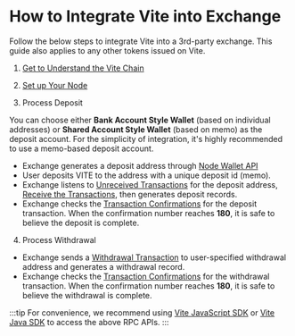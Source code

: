 # How to Integrate Vite into Exchange

Follow the below steps to integrate Vite into a 3rd-party exchange. This guide also applies to any other tokens issued on Vite.

1. [Get to Understand the Vite Chain](../../introduction/README.md)

2. [Set up Your Node](../node/install.md)

3. Process Deposit

You can choose either **Bank Account Style Wallet** (based on individual addresses) or **Shared Account Style Wallet** (based on memo) as the deposit account. For the simplicity of integration, it's highly recommended to use a memo-based deposit account. 

* Exchange generates a deposit address through [Node Wallet API](../../api/rpc/wallet_v2.md#wallet_createentropyfile)
* User deposits VITE to the address with a unique deposit id (memo).
* Exchange listens to [Unreceived Transactions](../../api/rpc/ledger_v2.md#ledger_getunreceivedblocksbyaddress) for the deposit address, [Receive the Transactions](../../api/rpc/ledger_v2.html#ledger_sendrawtransaction), then generates deposit records.
* Exchange checks the [Transaction Confirmations](../../api/rpc/ledger_v2.md#ledger_getaccountblockbyhash) for the deposit transaction. When the confirmation number reaches **180**, it is safe to believe the deposit is complete.

4. Process Withdrawal

* Exchange sends a [Withdrawal Transaction](../../api/rpc/ledger_v2.md#ledger_sendrawtransaction) to user-specified withdrawal address and generates a withdrawal record.
* Exchange checks the [Transaction Confirmations](../../api/rpc/ledger_v2.md#ledger_getaccountblockbyhash) for the withdrawal transaction. When the confirmation number reaches **180**, it is safe to believe the withdrawal is complete.

:::tip
For convenience, we recommend using [Vite JavaScript SDK](/vite.js/) or [Vite Java SDK](/vitej/) to access the above RPC APIs.
:::
